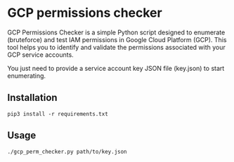
# GCP permissions checker


GCP Permissions Checker is a simple Python script designed to enumerate (bruteforce) and test IAM permissions in Google Cloud Platform (GCP). This tool helps you to identify and validate the permissions associated with your GCP service accounts.

You just need to provide a service account key JSON file (key.json) to start enumerating.


## Installation

    pip3 install -r requirements.txt

## Usage

    ./gcp_perm_checker.py path/to/key.json
